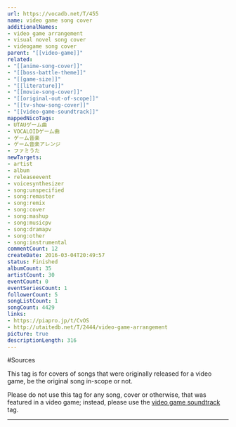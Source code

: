 ```yaml
---
url: https://vocadb.net/T/455
name: video game song cover
additionalNames: 
- video game arrangement
- visual novel song cover
- videogame song cover
parent: "[[video-game]]"
related:
- "[[anime-song-cover]]"
- "[[boss-battle-theme]]"
- "[[game-size]]"
- "[[literature]]"
- "[[movie-song-cover]]"
- "[[original-out-of-scope]]"
- "[[tv-show-song-cover]]"
- "[[video-game-soundtrack]]"
mappedNicoTags:
- UTAUゲーム曲
- VOCALOIDゲーム曲
- ゲーム音楽
- ゲーム音楽アレンジ
- ファミうた
newTargets:
- artist
- album
- releaseevent
- voicesynthesizer
- song:unspecified
- song:remaster
- song:remix
- song:cover
- song:mashup
- song:musicpv
- song:dramapv
- song:other
- song:instrumental
commentCount: 12
createDate: 2016-03-04T20:49:57
status: Finished
albumCount: 35
artistCount: 30
eventCount: 0
eventSeriesCount: 1
followerCount: 5
songListCount: 1
songCount: 4429
links: 
- https://piapro.jp/t/CvOS
- http://utaitedb.net/T/2444/video-game-arrangement
picture: true
descriptionLength: 316
---
```


#Sources

This tag is for covers of songs that were originally released for a video game, be the original song in-scope or not. 

Please do not use this tag for any song, cover or otherwise, that was featured in a video game; instead, please use the [video game soundtrack](https://vocadb.net/T/456/video-game-soundtrack) tag.

---

